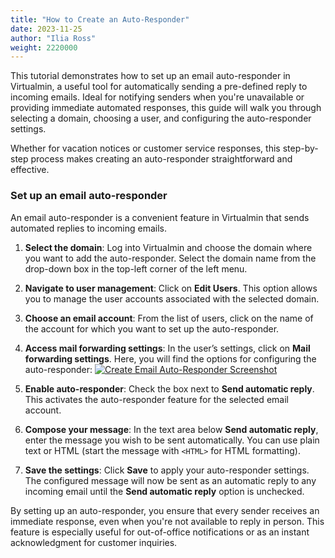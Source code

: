 ```yaml
---
title: "How to Create an Auto-Responder"
date: 2023-11-25
author: "Ilia Ross"
weight: 2220000
---
```

This tutorial demonstrates how to set up an email auto-responder in Virtualmin, a useful tool for automatically sending a pre-defined reply to incoming emails. Ideal for notifying senders when you're unavailable or providing immediate automated responses, this guide will walk you through selecting a domain, choosing a user, and configuring the auto-responder settings. 

Whether for vacation notices or customer service responses, this step-by-step process makes creating an auto-responder straightforward and effective.

### Set up an email auto-responder

An email auto-responder is a convenient feature in Virtualmin that sends automated replies to incoming emails.

1. **Select the domain**: Log into Virtualmin and choose the domain where you want to add the auto-responder. Select the domain name from the drop-down box in the top-left corner of the left menu.

2. **Navigate to user management**: Click on **Edit Users**. This option allows you to manage the user accounts associated with the selected domain.

3. **Choose an email account**: From the list of users, click on the name of the account for which you want to set up the auto-responder.

4. **Access mail forwarding settings**: In the user’s settings, click on **Mail forwarding settings**. Here, you will find the options for configuring the auto-responder:
    [![](/images/docs/screenshots/light/create-user-auto-responder.png "Create Email Auto-Responder Screenshot")](/images/docs/screenshots/light/create-user-auto-responder.png)

5. **Enable auto-responder**: Check the box next to **Send automatic reply**. This activates the auto-responder feature for the selected email account.

6. **Compose your message**: In the text area below **Send automatic reply**, enter the message you wish to be sent automatically. You can use plain text or HTML (start the message with `<HTML>` for HTML formatting).

7. **Save the settings**: Click **Save** to apply your auto-responder settings. The configured message will now be sent as an automatic reply to any incoming email until the **Send automatic reply** option is unchecked.

By setting up an auto-responder, you ensure that every sender receives an immediate response, even when you're not available to reply in person. This feature is especially useful for out-of-office notifications or as an instant acknowledgment for customer inquiries.



